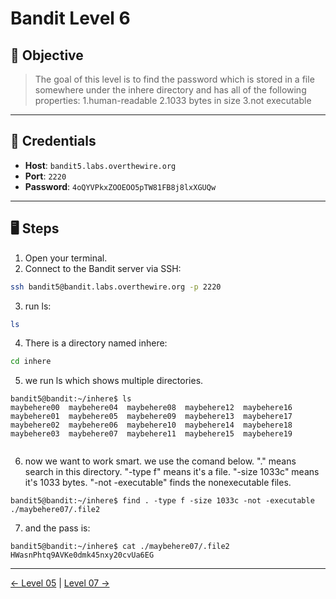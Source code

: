 # Bandit Level 6

## 🧩 Objective

> The goal of this level is to find the password which is stored in a file somewhere under the inhere directory and has all of the following properties:
  1.human-readable
  2.1033 bytes in size
  3.not executable


---

## 🧪 Credentials

- **Host**: `bandit5.labs.overthewire.org`
- **Port**: `2220`
- **Password**: `4oQYVPkxZOOEOO5pTW81FB8j8lxXGUQw`

---

## 🖥️ Steps

1. Open your terminal.
2. Connect to the Bandit server via SSH:

```bash
ssh bandit5@bandit.labs.overthewire.org -p 2220
```
3. run ls:
```bash
ls
```
4. There is a directory named inhere:
```bash
cd inhere
```
5. we run ls which shows multiple directories.
```
bandit5@bandit:~/inhere$ ls
maybehere00  maybehere04  maybehere08  maybehere12  maybehere16
maybehere01  maybehere05  maybehere09  maybehere13  maybehere17
maybehere02  maybehere06  maybehere10  maybehere14  maybehere18
maybehere03  maybehere07  maybehere11  maybehere15  maybehere19


```
6. now we want to work smart. we use the comand below. "." means search in this directory. "-type f" means it's a file. "-size 1033c" means it's 1033 bytes. "-not -executable" finds the nonexecutable files.
```
bandit5@bandit:~/inhere$ find . -type f -size 1033c -not -executable
./maybehere07/.file2
```
7. and the pass is:
```
bandit5@bandit:~/inhere$ cat ./maybehere07/.file2
HWasnPhtq9AVKe0dmk45nxy20cvUa6EG
```
---
[← Level 05](./level05.md) | [Level 07 →](./level07.md)
